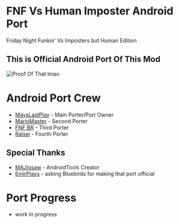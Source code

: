 # FNF Vs Human Imposter Android Port
Friday Night Funkin' Vs Imposters but Human Edition

## This is Official Android Port Of This Mod
![Proof Of That lmao](https://github.com/MaysLastPlaysThings/FNF-Vs-Human-Imposter/blob/main/susport.jpg)

# Android Port Crew
* [MaysLastPlay](https://youtube.com/@MaysLastPlay) - Main Porter/Port Owner
* [MarioMaster](https://youtube.com/@MarioMaster39) - Second Porter
* [FNF BR](https://youtube.com/@FNF-BR) - Third Porter
* [Ralsei](https://youtube.com/@ralsei.smol03) - Fourth Porter
## Special Thanks
* [MAJigsaw](https://youtube.com/@m.a.jigsaw7297) - AndroidTools Creator
* [EmirPlays](https://youtube.com/@EmirPlaysFNF) - asking Bluebirds for making that port official

# Port Progress
* work in progress